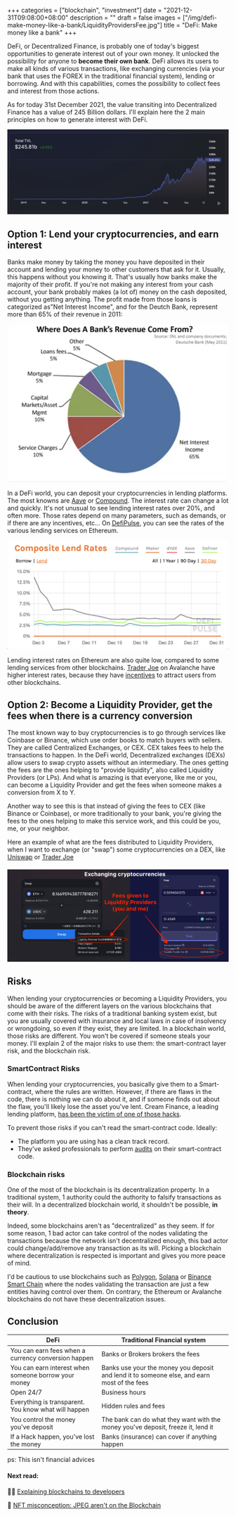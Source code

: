 +++
categories = ["blockchain", "investment"]
date = "2021-12-31T09:08:00+08:00"
description = ""
draft = false
images = ["/img/defi-make-money-like-a-bank/LiquidityProvidersFee.jpg"]
title = "DeFi: Make money like a bank"
+++

DeFi, or Decentralized Finance, is probably one of today's biggest opportunities to generate interest out of your own money. It unlocked the possibility for anyone to **become their own bank**. DeFi allows its users to make all kinds of various transactions, like exchanging currencies (via your bank that uses the FOREX in the traditional financial system), lending or borrowing. And with this capabilities, comes the possibility to collect fees and interest from those actions.

As for today 31st December 2021, the value transiting into Decentralized Finance has a value of 245 Billion dollars. I'll explain here the 2 main principles on how to generate interest with DeFi.

![Total Value Locked DeFi](/img/defi-make-money-like-a-bank/defi-lama-total-value-locked.jpg)


## Option 1: Lend your cryptocurrencies, and earn interest
Banks make money by taking the money you have deposited in their account and lending your money to other customers that ask for it. Usually, this happens without you knowing it. That's usually how banks make the majority of their profit. If you're not making any interest from your cash account, your bank probably makes (a lot of) money on the cash deposited, without you getting anything.  The profit made from those loans is categorized as"Net Interest Income", and for the Deutch Bank, represent more than 65% of their revenue in 2011: 

![How Banks make money diagram](/img/defi-make-money-like-a-bank/how-banks-make-money.jpg)

In a DeFi world, you can deposit your cryptocurrencies in lending platforms. The most knowns are [Aave](https://app.aave.com/markets) or [Compound](https://app.compound.finance/). The interest rate can change a lot and quickly. It's not unusual to see lending interest rates over 20%, and often more. Those rates depend on many parameters, such as demands, or if there are any incentives, etc... On [DefiPulse](https://defipulse.com/defi-lending), you can see the rates of the various lending services on Ethereum. 

![DeFi Lending Rates across time USDC](/img/defi-make-money-like-a-bank/defi-protocols-lending-rate-accross-time.jpg)

Lending interest rates on Ethereum are also quite low, compared to some lending services from other blockchains. [Trader Joe](https://traderjoexyz.com/#/lending) on Avalanche have higher interest rates, because they have [incentives](https://medium.com/avalancheavax/trader-joe-enters-avalanche-rush-with-an-incentives-program-up-to-20m-4646c6c20261) to attract users from other blockchains.

## Option 2: Become a Liquidity Provider, get the fees when there is a currency conversion

The most known way to buy cryptocurrencies is to go through services like Coinbase or Binance, which use order books to match buyers with sellers. They are called Centralized Exchanges, or CEX. CEX takes fees to help the transactions to happen. In the DeFi world, Decentralized exchanges (DEXs) allow users to swap crypto assets without an intermediary. The ones getting the fees are the ones helping to "provide liquidity", also called Liquidity Providers (or LPs). And what is amazing is that everyone, like me or you, can become a Liquidity Provider and get the fees when someone makes a conversion from X to Y.

Another way to see this is that instead of giving the fees to CEX (like Binance or Coinbase), or more traditionally to your bank, you're giving the fees to the ones helping to make this service work, and this could be you, me, or your neighbor.

Here an example of what are the fees distributed to Liquidity Providers, when I want to exchange (or "swap") some cryptocurrencies on a DEX, like [Uniswap](https://uniswap.org) or [Trader Joe](https://www.traderjoexyz.com/) 

![Uniswap and TraderJoe LP fees](/img/defi-make-money-like-a-bank/LiquidityProvidersFee.jpg)


## Risks
When lending your cryptocurrencies or becoming a Liquidity Providers, you should be aware of the different layers on the various blockchains that come with their risks. The risks of a traditional banking system exist, but you are usually covered with insurance and local laws in case of insolvency or wrongdoing, so even if they exist, they are limited.  In a blockchain world, those risks are different. You won't be covered if someone steals your money. I'll explain 2 of the major risks to use them: the smart-contract layer risk, and the blockchain risk.

### SmartContract Risks

When lending your cryptocurrencies, you basically give them to a Smart-contract, where the rules are written. However, if there are flaws in the code, there is nothing we can do about it, and if someone finds out about the flaw, you'll likely lose the asset you've lent.  Cream Finance, a leading lending platform, [has been the victim of one of those hacks](https://medium.com/@AndyPavia/swissblock-post-mortem-cream-finance-hack-7c1caff4335c). 

To prevent those risks if you can't read the smart-contract code. Ideally:
- The platform you are using has a clean track record. 
- They've asked professionals to perform [audits](https://coinmarketcap.com/alexandria/glossary/smart-contract-audit) on their smart-contract code. 

### Blockchain risks
One of the most of the blockchain is its decentralization property. In a traditional system, 1 authority could the authority to falsify transactions as their will. In a decentralized blockchain world, it shouldn't be possible, **in theory**.

Indeed, some blockchains aren't as "decentralized" as they seem. If for some reason, 1 bad actor can take control of the nodes validating the transactions because the network isn't decentralized enough, this bad actor could change/add/remove any transaction as its will. Picking a blockchain where decentralization is respected is important and gives you more peace of mind. 

I'd be cautious to use blockchains such as [Polygon](https://www.reddit.com/r/CryptoCurrency/comments/nfsger/polygon_matics_network_centralization_issue_top_3/), [Solana](https://cointelegraph.com/news/scalability-or-stability-solana-network-outages-show-work-still-needed) or [Binance Smart Chain](https://twitter.com/WilsonWithiam/status/1381420702918664194) where the nodes validating the transaction are just a few entities having control over them. On contrary, the Ethereum or Avalanche blockchains do not have these decentralization issues. 

## Conclusion
| DeFi                                                 | Traditional Financial system                                                                 |
|------------------------------------------------------|----------------------------------------------------------------------------------------------|
| You can earn fees when a currency conversion happen  | Banks or Brokers brokers the fees                                                            |
| You can earn interest when someone borrow your money | Banks use your the money you deposit and lend it to someone else, and earn most of the fees  |
| Open 24/7                                            | Business hours                                                                               |
| Everything is transparent. You know what will happen | Hidden rules and fees                                                                        |
| You control the money you've deposit                 | The bank can do what they want with the money you've deposit, freeze it, lend it             |
| If a Hack happen, you've lost the money              | Banks (insurance) can cover if anything happen                                               |

ps: This isn't financial advices

#### Next read:

🧑‍💻 [Explaining blockchains to developers](/posts/explaining-blockchains-to-developers)

🌌 [NFT misconception: JPEG aren't on the Blockchain](/posts/nft-misconception-image-arent-on-blockchains/)
